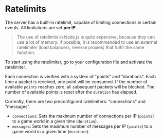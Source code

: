 # Ratelimits

The server has a built-in ratelimit, capable of limiting connections in certain events. All limitations are set **per IP**.

> The use of ratelimits in Node.js is quite expensive, because they can use a lot of memory. If possible, it is recommended to use an external ratelimiter (load balancers, reverse proxies) that fulfill the same function.

To start using the ratelimiter, go to your configuration file and activate the ratelimiter.

Each connection is verified with a system of "points" and "durations". Each time a packet is received, one point will be consumed. If the number of available `points` reaches zero, all subsequent packets will be blocked. The number of available points is reset after the `duration` has elapsed.

Currently, there are two preconfigured ratelimiters: "connections" and "messages".

- `connections`: Sets the maximum number of connections per IP (`points`) to a game world in a given time (`duration`).
- `messages`: Sets the maximum number of messages per IP (`points`) to a game world in a given time (`duration`).